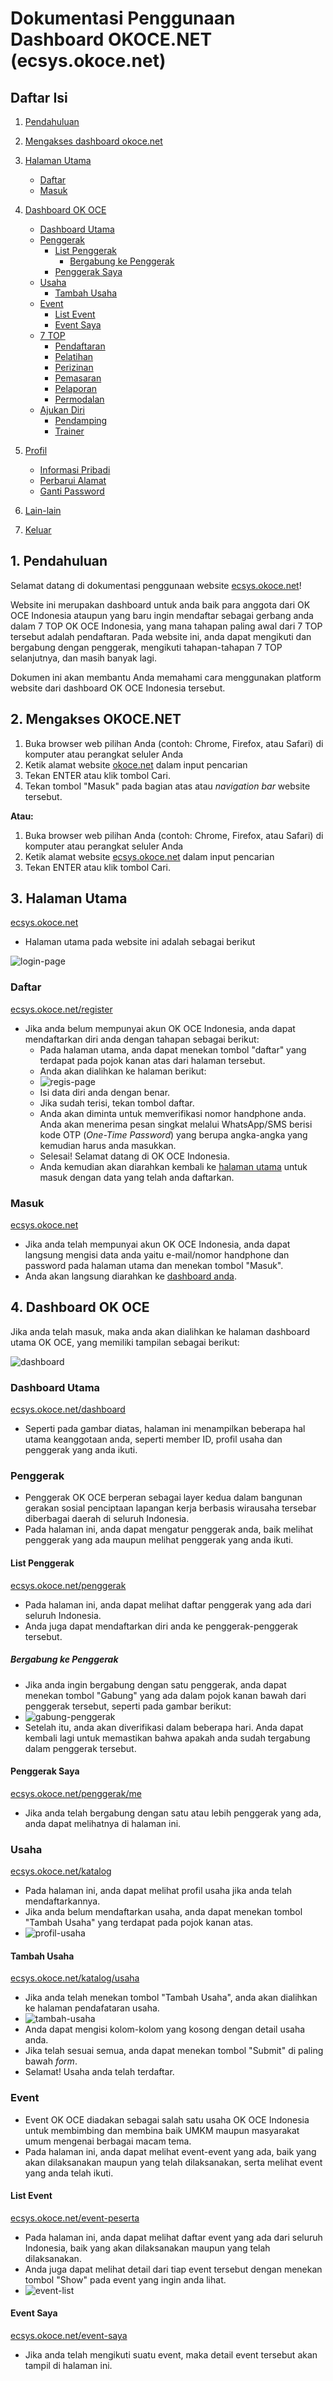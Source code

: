 # Dokumentasi Penggunaan Dashboard OKOCE.NET (ecsys.okoce.net)




## Daftar Isi

1. [Pendahuluan](#pendahuluan)

2. [Mengakses dashboard okoce.net](#akses)

3. [Halaman Utama](#laman-utama)

   - [Daftar](#daftar)
   - [Masuk](#login)

4. [Dashboard OK OCE](#dashboard)

   - [Dashboard Utama](#dashboard-utama)
   - [Penggerak](#penggerak)
      - [List Penggerak](#list-penggerak)
        - [Bergabung ke Penggerak](#gabung-penggerak)
      - [Penggerak Saya](#penggerak-saya)
   - [Usaha](#usaha)
      - [Tambah Usaha](#tambah-usaha)
   - [Event](#event)
      - [List Event](#list-event)
      - [Event Saya](#event-saya)
   - [7 TOP](#7-top)
      - [Pendaftaran](#pendaftaran)
      - [Pelatihan](#pelatihan)
      - [Perizinan](#perizinan)
      - [Pemasaran](#pemasaran)
      - [Pelaporan](#pelaporan)
      - [Permodalan](#permodalan)
   - [Ajukan Diri](#ajukan-diri)
      - [Pendamping](#pendamping)
      - [Trainer](#trainer)

5. [Profil](#profil)

   - [Informasi Pribadi](#informasi-pribadi)
   - [Perbarui Alamat](#perbarui-alamat)
   - [Ganti Password](#ganti-password)

6. [Lain-lain](#lain-lain)

7. [Keluar](#keluar)

   

<a name="pendahuluan"></a>



## 1. Pendahuluan

Selamat datang di dokumentasi penggunaan website [ecsys.okoce.net](ecsys.okoce.net)!

Website ini merupakan dashboard untuk anda baik para anggota dari OK OCE Indonesia ataupun yang baru ingin mendaftar sebagai gerbang anda dalam 7 TOP OK OCE Indonesia, yang mana tahapan paling awal dari 7 TOP tersebut adalah pendaftaran. Pada website ini, anda dapat mengikuti dan bergabung dengan penggerak, mengikuti tahapan-tahapan 7 TOP selanjutnya, dan masih banyak lagi.

Dokumen ini akan membantu Anda memahami cara menggunakan platform website dari dashboard OK OCE Indonesia tersebut.

<a name="akses"></a>

## 2. Mengakses OKOCE.NET

1. Buka browser web pilihan Anda (contoh: Chrome, Firefox, atau Safari) di komputer atau perangkat seluler Anda
2. Ketik alamat website [okoce.net](okoce.net) dalam input pencarian
3. Tekan ENTER atau klik tombol Cari.
4. Tekan tombol "Masuk" pada bagian atas atau *navigation bar* website tersebut.

**Atau:**

1. Buka browser web pilihan Anda (contoh: Chrome, Firefox, atau Safari) di komputer atau perangkat seluler Anda
2. Ketik alamat website [ecsys.okoce.net](ecsys.okoce.net) dalam input pencarian
3. Tekan ENTER atau klik tombol Cari.

<a name="laman-utama"></a>

## 3. Halaman Utama

[ecsys.okoce.net](ecsys.okoce.net)

- Halaman utama pada website ini adalah sebagai berikut

![login-page](/login-page.png)

<a name="daftar"></a>

### Daftar

[ecsys.okoce.net/register](ecsys.okoce.net/register)

- Jika anda belum mempunyai akun OK OCE Indonesia, anda dapat mendaftarkan diri anda dengan tahapan sebagai berikut:
  - Pada halaman utama, anda dapat menekan tombol "daftar" yang terdapat pada pojok kanan atas dari halaman tersebut.
  - Anda akan dialihkan ke halaman berikut:
  - ![regis-page](/register-page.png)
  - Isi data diri anda dengan benar.
  - Jika sudah terisi, tekan tombol daftar.
  - Anda akan diminta untuk memverifikasi nomor handphone anda. Anda akan menerima pesan singkat melalui WhatsApp/SMS berisi kode OTP (*One-Time Password*) yang berupa angka-angka yang kemudian harus anda masukkan.
  - Selesai! Selamat datang di OK OCE Indonesia.
  - Anda kemudian akan diarahkan kembali ke [halaman utama](#laman-utama) untuk masuk dengan data yang telah anda daftarkan.

<a name="login"></a>

### Masuk

[ecsys.okoce.net](ecsys.okoce.net)

- Jika anda telah mempunyai akun OK OCE Indonesia, anda dapat langsung mengisi data anda yaitu e-mail/nomor handphone dan password pada halaman utama dan menekan tombol "Masuk".
- Anda akan langsung diarahkan ke [dashboard anda](#dashboard).

<a name="dashboard"></a>

## 4. Dashboard OK OCE

Jika anda telah masuk, maka anda akan dialihkan ke halaman dashboard utama OK OCE, yang memiliki tampilan sebagai berikut:

![dashboard](/dashboard-utama.png)

<a name="dashboard-utama"></a>

### Dashboard Utama

[ecsys.okoce.net/dashboard](ecsys.okoce.net/dashboard)

- Seperti pada gambar diatas, halaman ini menampilkan beberapa hal utama keanggotaan anda, seperti member ID, profil usaha dan penggerak yang anda ikuti.

<a name="penggerak"></a>

### Penggerak

- Penggerak OK OCE berperan sebagai layer kedua dalam bangunan gerakan sosial penciptaan lapangan kerja berbasis wirausaha tersebar diberbagai daerah di seluruh Indonesia.
- Pada halaman ini, anda dapat mengatur penggerak anda, baik melihat penggerak yang ada maupun melihat penggerak yang anda ikuti.

<a name="list-penggerak"></a>

#### List Penggerak

[ecsys.okoce.net/penggerak](ecsys.okoce.net/penggerak)

- Pada halaman ini, anda dapat melihat daftar penggerak yang ada dari seluruh Indonesia.
- Anda juga dapat mendaftarkan diri anda ke penggerak-penggerak tersebut.

<a name="gabung-penggerak"></a>

##### Bergabung ke Penggerak

- Jika anda ingin bergabung dengan satu penggerak, anda dapat menekan tombol "Gabung" yang ada dalam pojok kanan bawah dari penggerak tersebut, seperti pada gambar berikut:
- ![gabung-penggerak](/penggerak-item.png)
- Setelah itu, anda akan diverifikasi dalam beberapa hari. Anda dapat kembali lagi untuk memastikan bahwa apakah anda sudah tergabung dalam penggerak tersebut.

<a name="penggerak-saya"></a>

#### Penggerak Saya

[ecsys.okoce.net/penggerak/me](ecsys.okoce.net/penggerak/me)

- Jika anda telah bergabung dengan satu atau lebih penggerak yang ada, anda dapat melihatnya di halaman ini.

<a name="usaha"></a>

### Usaha

[ecsys.okoce.net/katalog](ecsys.okoce.net/katalog)

- Pada halaman ini, anda dapat melihat profil usaha jika anda telah mendaftarkannya.
- Jika anda belum mendaftarkan usaha, anda dapat menekan tombol "Tambah Usaha" yang terdapat pada pojok kanan atas.
- ![profil-usaha](/profil-usaha.png)

<a name="tambah-usaha"></a>

#### Tambah Usaha

[ecsys.okoce.net/katalog/usaha](ecsys.okoce.net/katalog/usaha)

- Jika anda telah menekan tombol "Tambah Usaha", anda akan dialihkan ke halaman pendafataran usaha.
- ![tambah-usaha](/tambah-usaha.png)
- Anda dapat mengisi kolom-kolom yang kosong dengan detail usaha anda.
- Jika telah sesuai semua, anda dapat menekan tombol "Submit" di paling bawah *form*.
- Selamat! Usaha anda telah terdaftar.

<a name="event"></a>

### Event

- Event OK OCE diadakan sebagai salah satu usaha OK OCE Indonesia untuk membimbing dan membina baik UMKM maupun masyarakat umum mengenai berbagai macam tema.
- Pada halaman ini, anda dapat melihat event-event yang ada, baik yang akan dilaksanakan maupun yang telah dilaksanakan, serta melihat event yang anda telah ikuti.

<a name="list-event"></a>

#### List Event

[ecsys.okoce.net/event-peserta](ecsys.okoce.net/event-peserta)

- Pada halaman ini, anda dapat melihat daftar event yang ada dari seluruh Indonesia, baik yang akan dilaksanakan maupun yang telah dilaksanakan.
- Anda juga dapat melihat detail dari tiap event tersebut dengan menekan tombol "Show" pada event yang ingin anda lihat.
- ![event-list](/event-list.png)

<a name="event-saya"></a>

#### Event Saya

[ecsys.okoce.net/event-saya](ecsys.okoce.net/event-saya)

- Jika anda telah mengikuti suatu event, maka detail event tersebut akan tampil di halaman ini.
